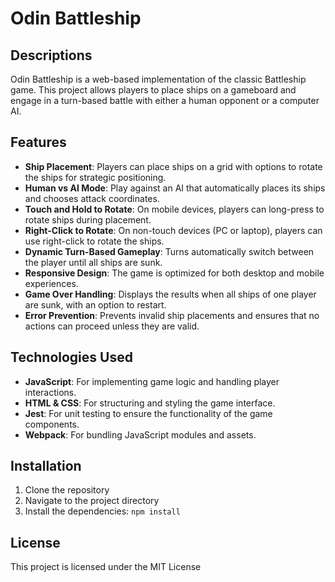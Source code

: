 # Odin Battleship

## Descriptions

Odin Battleship is a web-based implementation of the classic Battleship game. This project allows players to place ships on a gameboard and engage in a turn-based battle with either a human opponent or a computer AI.

## Features

- **Ship Placement**: Players can place ships on a grid with options to rotate the ships for strategic positioning.
- **Human vs AI Mode**: Play against an AI that automatically places its ships and chooses attack coordinates.
- **Touch and Hold to Rotate**: On mobile devices, players can long-press to rotate ships during placement.
- **Right-Click to Rotate**: On non-touch devices (PC or laptop), players can use right-click to rotate the ships.
- **Dynamic Turn-Based Gameplay**: Turns automatically switch between the player until all ships are sunk.
- **Responsive Design**: The game is optimized for both desktop and mobile experiences.
- **Game Over Handling**: Displays the results when all ships of one player are sunk, with an option to restart.
- **Error Prevention**: Prevents invalid ship placements and ensures that no actions can proceed unless they are valid.

## Technologies Used

- **JavaScript**: For implementing game logic and handling player interactions.
- **HTML & CSS**: For structuring and styling the game interface.
- **Jest**: For unit testing to ensure the functionality of the game components.
- **Webpack**: For bundling JavaScript modules and assets.

## Installation

1. Clone the repository
2. Navigate to the project directory
3. Install the dependencies: `npm install`

## License

This project is licensed under the MIT License
